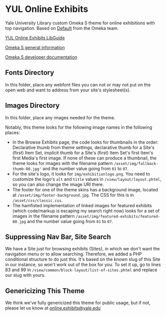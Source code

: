 # YUL Online Exhibits

Yale University Library custom Omeka S theme for online exhibitions with top navigation. Based on [Default](https://github.com/omeka-s-themes/default) from the Omeka team.

[YUL Online Exhibits LibGuide](https://guides.library.yale.edu/onlineexhibits)

[Omeka S general information](https://omeka.org/s/)

[Omeka S developer documentation](https://omeka.org/s/docs/developer/)

## Fonts Directory

In this folder, place any webfont files you can not or may not put on the open web and want to address from your site's stylesheet(s).

## Images Directory

In this folder, place any images needed for the theme.

Notably, this theme looks for the following image names in the following places:
+ In the Browse Exhibits page, the code looks for thumbnails in the order: Declarative thumb from theme settings, declarative thumb for a Site's (first) Item Set, implicit thumb for a Site's (first) Item Set's first Item's first Media's first image. If none of these can produce a thumbnail, the theme looks for images with the filename pattern `/asset/img/fallback-thumb-00.jpg'` and the number value going from `01` to `07`.
+ For the site's logo, it looks for `img/exhibitionlogo.png`. You need to customize the logo's `alt` and `title` values in `/view/layout/layout.phtml`, so you can also change the image URI there.
+ The footer for one of the theme skins has a background image, located at `/asset/img/footer-background.jpg`. The CSS for this is in `/asset/css/classic.css`.
+ The hamfisted implementation of linked images for featured exhibits (which code/markup is escaping my search right now) looks for a set of images in the filename pattern `/asset/img/featured-exhibits/featured-00.jpg` and the number value going from `01` to `07`.

## Suppressing Nav Bar, Site Search

We have a Site just for browsing exhibits (Sites), in which we don't want the navigation menu or to allow searching. Therefore, we added a PHP conditional structure to do just this. It's based on the known slug of this Site in our instance, so won't work out of the box for you. To set it up, go to lines 83 and 99 in `/view/common/block-layout/list-of-sites.phtml` and replace our slug with yours.

## Genericizing This Theme

We think we've fully genericized this theme for public usage, but if not, please let us know at [online.exhibits@yale.edu](mailto:online.exhibits@yale.edu)